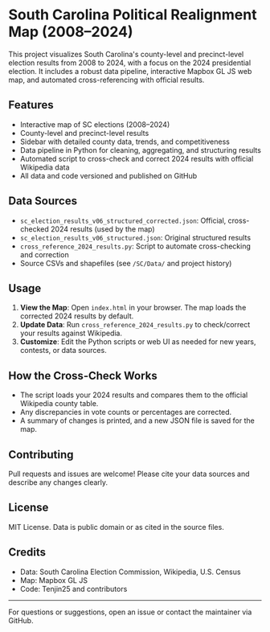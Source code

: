 # South Carolina Political Realignment Map (2008–2024)

This project visualizes South Carolina's county-level and precinct-level election results from 2008 to 2024, with a focus on the 2024 presidential election. It includes a robust data pipeline, interactive Mapbox GL JS web map, and automated cross-referencing with official results.

## Features
- Interactive map of SC elections (2008–2024)
- County-level and precinct-level results
- Sidebar with detailed county data, trends, and competitiveness
- Data pipeline in Python for cleaning, aggregating, and structuring results
- Automated script to cross-check and correct 2024 results with official Wikipedia data
- All data and code versioned and published on GitHub

## Data Sources
- `sc_election_results_v06_structured_corrected.json`: Official, cross-checked 2024 results (used by the map)
- `sc_election_results_v06_structured.json`: Original structured results
- `cross_reference_2024_results.py`: Script to automate cross-checking and correction
- Source CSVs and shapefiles (see `/SC/Data/` and project history)

## Usage
1. **View the Map**: Open `index.html` in your browser. The map loads the corrected 2024 results by default.
2. **Update Data**: Run `cross_reference_2024_results.py` to check/correct your results against Wikipedia.
3. **Customize**: Edit the Python scripts or web UI as needed for new years, contests, or data sources.

## How the Cross-Check Works
- The script loads your 2024 results and compares them to the official Wikipedia county table.
- Any discrepancies in vote counts or percentages are corrected.
- A summary of changes is printed, and a new JSON file is saved for the map.

## Contributing
Pull requests and issues are welcome! Please cite your data sources and describe any changes clearly.

## License
MIT License. Data is public domain or as cited in the source files.

## Credits
- Data: South Carolina Election Commission, Wikipedia, U.S. Census
- Map: Mapbox GL JS
- Code: Tenjin25 and contributors

---
For questions or suggestions, open an issue or contact the maintainer via GitHub.
